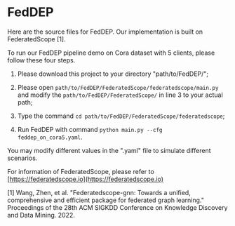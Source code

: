 # FedDEP

Here are the source files for FedDEP. Our implementation is built on FederatedScope [1].

To run our FedDEP pipeline demo on Cora dataset with 5 clients, please follow these four steps.

1. Please download this project to your directory "path/to/FedDEP/";

2. Please open `path/to/FedDEP/FederatedScope/federatedscope/main.py` and modify the `path/to/FedDEP/FederatedScope/` in line 3 to your actual path;

2. Type the command `cd path/to/FedDEP/FederatedScope/federatedscope`;

3. Run FedDEP with command `python main.py --cfg feddep_on_cora5.yaml`.

You may modify different values in the ".yaml" file to simulate different scenarios. 

For information of FederatedScope, please refer to [https://federatedscope.io](https://federatedscope.io)

[1] Wang, Zhen, et al. "Federatedscope-gnn: Towards a unified, comprehensive and efficient package for federated graph learning." Proceedings of the 28th ACM SIGKDD Conference on Knowledge Discovery and Data Mining. 2022.

